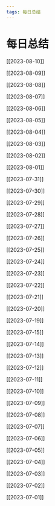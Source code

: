 ```yaml
---
tags: 每日总结
---
```


# 每日总结

[[2023-08-10]]

[[2023-08-09]]

[[2023-08-08]]

[[2023-08-07]]

[[2023-08-06]]

[[2023-08-05]]

[[2023-08-04]]

[[2023-08-03]]

[[2023-08-02]]

[[2023-08-01]]

[[2023-07-31]]

[[2023-07-30]]

[[2023-07-29]]

[[2023-07-28]]

[[2023-07-27]]

[[2023-07-26]]

[[2023-07-25]]

[[2023-07-24]]

[[2023-07-23]]

[[2023-07-22]]

[[2023-07-21]]

[[2023-07-20]]

[[2023-07-19]]

[[2023-07-15]]

[[2023-07-14]]

[[2023-07-13]]

[[2023-07-12]]

[[2023-07-11]]

[[2023-07-10]]

[[2023-07-09]]

[[2023-07-08]]

[[2023-07-07]]

[[2023-07-06]]

[[2023-07-05]]

[[2023-07-04]]

[[2023-07-03]]

[[2023-07-02]]

[[2023-07-01]]